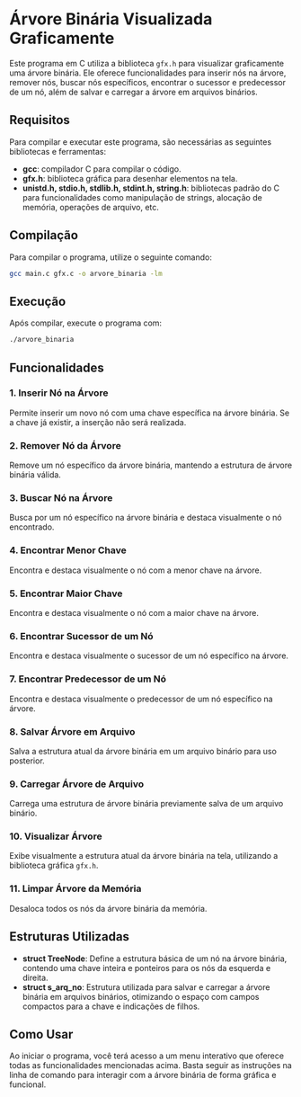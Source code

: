 # Árvore Binária Visualizada Graficamente

Este programa em C utiliza a biblioteca `gfx.h` para visualizar graficamente uma árvore binária. Ele oferece funcionalidades para inserir nós na árvore, remover nós, buscar nós específicos, encontrar o sucessor e predecessor de um nó, além de salvar e carregar a árvore em arquivos binários.

## Requisitos

Para compilar e executar este programa, são necessárias as seguintes bibliotecas e ferramentas:

- **gcc**: compilador C para compilar o código.
- **gfx.h**: biblioteca gráfica para desenhar elementos na tela.
- **unistd.h, stdio.h, stdlib.h, stdint.h, string.h**: bibliotecas padrão do C para funcionalidades como manipulação de strings, alocação de memória, operações de arquivo, etc.

## Compilação

Para compilar o programa, utilize o seguinte comando:

```bash
gcc main.c gfx.c -o arvore_binaria -lm
```

## Execução

Após compilar, execute o programa com:

```bash
./arvore_binaria
```

## Funcionalidades

### 1. Inserir Nó na Árvore

Permite inserir um novo nó com uma chave específica na árvore binária. Se a chave já existir, a inserção não será realizada.

### 2. Remover Nó da Árvore

Remove um nó específico da árvore binária, mantendo a estrutura de árvore binária válida.

### 3. Buscar Nó na Árvore

Busca por um nó específico na árvore binária e destaca visualmente o nó encontrado.

### 4. Encontrar Menor Chave

Encontra e destaca visualmente o nó com a menor chave na árvore.

### 5. Encontrar Maior Chave

Encontra e destaca visualmente o nó com a maior chave na árvore.

### 6. Encontrar Sucessor de um Nó

Encontra e destaca visualmente o sucessor de um nó específico na árvore.

### 7. Encontrar Predecessor de um Nó

Encontra e destaca visualmente o predecessor de um nó específico na árvore.

### 8. Salvar Árvore em Arquivo

Salva a estrutura atual da árvore binária em um arquivo binário para uso posterior.

### 9. Carregar Árvore de Arquivo

Carrega uma estrutura de árvore binária previamente salva de um arquivo binário.

### 10. Visualizar Árvore

Exibe visualmente a estrutura atual da árvore binária na tela, utilizando a biblioteca gráfica `gfx.h`.

### 11. Limpar Árvore da Memória

Desaloca todos os nós da árvore binária da memória.

## Estruturas Utilizadas

- **struct TreeNode**: Define a estrutura básica de um nó na árvore binária, contendo uma chave inteira e ponteiros para os nós da esquerda e direita.
- **struct s_arq_no**: Estrutura utilizada para salvar e carregar a árvore binária em arquivos binários, otimizando o espaço com campos compactos para a chave e indicações de filhos.

## Como Usar

Ao iniciar o programa, você terá acesso a um menu interativo que oferece todas as funcionalidades mencionadas acima. Basta seguir as instruções na linha de comando para interagir com a árvore binária de forma gráfica e funcional.
